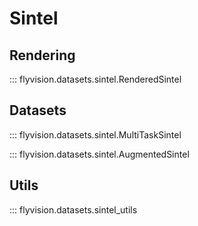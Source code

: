 # Sintel

## Rendering

::: flyvision.datasets.sintel.RenderedSintel

## Datasets

::: flyvision.datasets.sintel.MultiTaskSintel

::: flyvision.datasets.sintel.AugmentedSintel

## Utils

::: flyvision.datasets.sintel_utils
